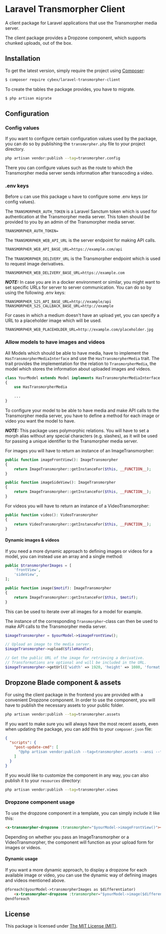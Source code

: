 # Laravel Transmorpher Client

A client package for Laravel applications that use the Transmorpher media server.

The client package provides a Dropzone component, which supports chunked uploads, out of the box. 

## Installation

To get the latest version, simply require the project using [Composer](https://getcomposer.org):

```bash
$ composer require cybex/laravel-transmorpher-client
```

To create the tables the package provides, you have to migrate.

```bash
$ php artisan migrate
```

## Configuration

### Config values

If you want to configure certain configuration values used by the package, you can do so by publishing the `transmorpher.php` file to your project directory.

```bash
php artisan vendor:publish --tag=transmorpher.config
```

There you can configure values such as the route to which the Transmorpher media server sends information after transcoding a video.  

### .env keys

Before u can use this package u have to configure some .env keys (or config values).

The `TRANSMORPHER_AUTH_TOKEN` is a Laravel Sanctum token which is used for authentication at the Transmorpher media
server. This token should be provided to you by an admin of the Transmorpher media server.

```dotenv
TRANSMORPHER_AUTH_TOKEN=
```

The `TRANSMORPHER_WEB_API_URL` is the server endpoint for making API calls.

```dotenv
TRANSMORPHER_WEB_API_BASE_URL=https://example.com/api
```

The `TRANSMORPHER_DELIVERY_URL` is the Transmorpher endpoint which is used to request image derivatives.

```dotenv
TRANSMORPHER_WEB_DELIVERY_BASE_URL=https://example.com
```

**_NOTE:_** In case you are in a docker environment or similar, you might want to set specific URLs for server to server communication. You can do so by using the following .env keys:

```dotenv
TRANSMORPHER_S2S_API_BASE_URL=http://example/api
TRANSMORPHER_S2S_CALLBACK_BASE_URL=http://example
```

For cases in which a medium doesn't have an upload yet, you can specify a URL to a placeholder image which will be used. 

```dotenv
TRANSMORPHER_WEB_PLACEHOLDER_URL=http://example.com/placeholder.jpg
```

### Allow models to have images and videos

All Models which should be able to have media, have to implement the `HasTransmorpherMediaInterface` and use
the `HasTransmorpherMedia` trait. The trait provides the implementation for the relation to `TransmorpherMedia`, the
model which stores the information about uploaded images and videos.

```php
class YourModel extends Model implements HasTransmorpherMediaInterface
{
    use HasTransmorpherMedia
   
    ...
}
```

To configure your model to be able to have media and make API calls to the Transmorpher media server, you have to define
a method for each image or video you want the model to have.

**_NOTE:_** This package uses polymorphic relations. You will have to set a morph alias without any special characters
(e.g. slashes), as it will be used for passing a unique identifier to the Transmorpher media server.

For images you will have to return an instance of an ImageTransmorpher:

```php
public function imageFrontView(): ImageTransmorpher
{
    return ImageTransmorpher::getInstanceFor($this, __FUNCTION__);
}

public function imageSideView(): ImageTransmorpher
{
    return ImageTransmorpher::getInstanceFor($this, __FUNCTION__);
}
```

For videos you will have to return an instance of a VideoTransmorpher:

```php
public function video(): VideoTransmorpher
{
    return VideoTransmorpher::getInstanceFor($this, __FUNCTION__);
}
```

#### Dynamic images & videos

If you need a more dynamic approach to defining images or videos for a model, you can instead use an array and a single method:

```php
public $transmorpherImages = [
    'frontView',
    'sideView',
];

public function image($motif): ImageTransmorpher
{
    return ImageTransmorpher::getInstanceFor($this, $motif);
}
```

This can be used to iterate over all images for a model for example.

The instance of the corresponding `Transmorpher`-class can then be used to make API calls to the Transmorpher media
server.

```php
$imageTransmorpher = $yourModel->$imageFrontView();

// Upload an image to the media server.
$imageTransmorpher->upload($fileHandle);

// Get the public URL of the image for retrieving a derivative.
// Transformations are optional and will be included in the URL. 
$imageTransmorpher->getUrl(['width' => 1920, 'height' => 1080, 'format' => 'jpg', 'quality' => 80]);
```

## Dropzone Blade component & assets

For using the client package in the frontend you are provided with a convenient Dropzone component. In order to use the component, you will have to publish the necessary assets to your public folder.

```bash
php artisan vendor:publish --tag=transmorpher.assets
```

If you want to make sure you will always have the most recent assets, even when updating the package, you can add this to your `composer.json` file:

```json
{
  "scripts": {
    "post-update-cmd": [
      "@php artisan vendor:publish --tag=transmorpher.assets --ansi --force"
    ]
  }  
}
```

If you would like to customize the component in any way, you can also publish it to your `resources` directory:

```bash
php artisan vendor:publish --tag=transmorpher.views
```

### Dropzone component usage

To use the dropzone component in a template, you can simply include it like this:

```html
<x-transmorpher-dropzone :transmorpher="$yourModel->imageFrontView()"></x-transmorpher-dropzone>
```

Depending on whether you pass an ImageTransmorpher or a VideoTransmorpher, the component will function as your upload form for images or videos. 

#### Dynamic usage

If you want a more dynamic approach, to display a dropzone for each available image or video, you can use the dynamic way of defining images and videos mentioned above.

```html
@foreach($yourModel->transmorpherImages as $differentiator)
    <x-transmorpher-dropzone :transmorpher="$yourModel->image($differentiator)"></x-transmorpher-dropzone>
@endforeach
```

## License

This package is licensed under [The MIT License (MIT)](LICENSE).
